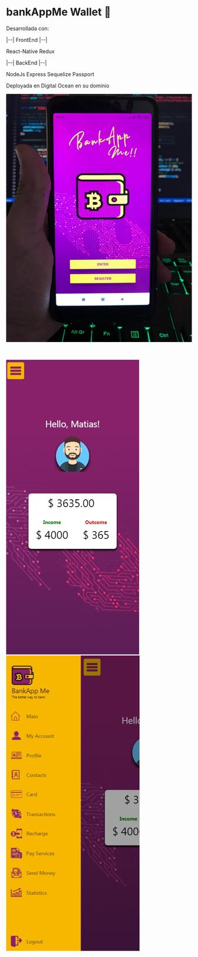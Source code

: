 # bankAppMe Wallet 🚀

Desarrollada con:

|--| FrontEnd |--|

React-Native
Redux

|--| BackEnd |--|

NodeJs
Express
Sequelize
Passport

Deployada en Digital Ocean en su dominio

<p align='left'>
    <img src='./imagenes/proyecto foto apk.jpeg' </img>
</p>
<br/>
<p align='left'>
    <img src='./imagenes/principal.jpg' </img>
    <img src='./imagenes/menu.jpg' </img>
</p>

